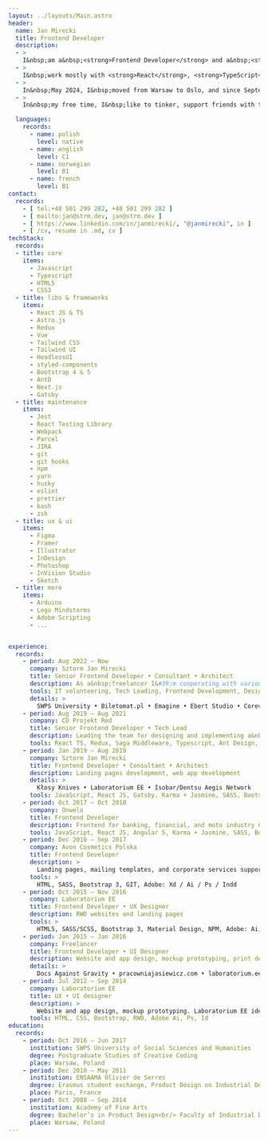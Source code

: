 ```yaml
---
layout: ../layouts/Main.astro
header:
  name: Jan Mirecki
  title: Frontend Developer
  description:
  - >
    I&nbsp;am a&nbsp;<strong>Frontend Developer</strong> and a&nbsp;<strong>Product Designer</strong>.<br /> I&nbsp;graduated in Product Design and after 4&nbsp;years of professional experience as a&nbsp;<strong>UI &amp; UX designer</strong>, I&nbsp;switched to a&nbsp;<strong>full-time developer</strong> role in 2015.
  - >
    I&nbsp;work mostly with <strong>React</strong>, <strong>TypeScript</strong> &amp; <strong>UI Design</strong>. I&#39;m interested in <strong>high-quality</strong> projects focused strongly on the design, dedicated to regular internet users. I&nbsp;would be particularly happy to cooperate on a&nbsp;<strong>design system project</strong>. Other fields of my current professional role interests: <strong>QA</strong>, <strong>PM</strong>, and <strong>Product Designer</strong>.
  - >
    In&nbsp;May 2024, I&nbsp;moved from Warsaw to Oslo, and since September last year, I&nbsp;have been learning Norwegian.<br /> I&nbsp;love Norway for its landscapes and vast mountain trails, and it&nbsp;was here that I&nbsp;caught my first fish early this spring 🎣.
  - >
    In&nbsp;my free time, I&nbsp;like to tinker, support friends with their projects, ride my <strong>motorcycle</strong>, <strong>climb</strong>, <strong>ski</strong>, and <strong>travel</strong> in my <strong>homemade micro rv</strong>. Recently, I&nbsp;started learning to skateboard, which brings me a&nbsp;lot of joy.<br /> I&nbsp;am very fond of <strong>coffee</strong>, <strong>kombucha</strong>, and <strong>bread</strong> of my own baking.

  languages:
    records:
      - name: polish
        level: native
      - name: english
        level: C1
      - name: norwegian
        level: B1
      - name: french
        level: B1
contact:
  records:
    - [ tel:+48 501 299 282, +48 501 299 282 ]
    - [ mailto:jan@strm.dev, jan@strm.dev ]
    - [ https://www.linkedin.com/in/janmirecki/, "@janmirecki", in ]
    - [ /cv, resume in .md, cv ]
techStack:
  records:
  - title: core
    items:
      - Javascript
      - Typescript
      - HTML5
      - CSS3
  - title: libs & frameworks
    items:
      - React JS & TS
      - Astro.js
      - Redux
      - Vue
      - Tailwind CSS
      - Tailwind UI
      - HeadlessUI
      - styled-components
      - Bootstrap 4 & 5
      - AntD
      - Next.js
      - Gatsby
  - title: maintenance
    items:
      - Jest
      - React Testing Library
      - Webpack
      - Parcel
      - JIRA
      - git
      - git hooks
      - npm
      - yarn
      - husky
      - eslint
      - prettier
      - bash
      - zsh
  - title: ux & ui
    items:
      - Figma
      - Framer
      - Illustrator
      - InDesign
      - Photoshop
      - InVision Studio
      - Sketch
  - title: more
    items:
      - Arduino
      - Lego Mindstorms
      - Adobe Scripting
      - ...


experience:
  records:
    - period: Aug 2022 – Now
      company: Sztorm Jan Mirecki
      title: Senior Frontend Developer • Consultant • Architect
      description: As a&nbsp;freelancer I&#39;m cooperating with various parties, supporting commercial and non-profit projects. I&nbsp;have worked on projects supporting refugees. I&nbsp;organized a&nbsp;group of IT volunteers called WebScouts, and supported more or less formal NGO organizations and grassroots initiatives. Together, we took part in accelerating the delivery of a&nbsp;Polish government website to support Ukraine. I&nbsp;led UX design exercises at the SWPS University in Warsaw, Department of Psychology and Computer Science. Commercially I&nbsp;was working on the SAP UI for the US-based company –&nbsp;Corevist as a&nbsp;React Developer. Currently, I’m cooperating with a&nbsp;Polish brand Biletomat.pl –&nbsp;a part of Time For Friends Company.
      tools: IT volunteering, Tech Leading, Frontend Development, Design Consulting, University Lecturer
      details: >
        SWPS University • Biletomat.pl • Emagine • Ebert Studio • Corevist • Techlab EE • pomagamukrainie.gov.pl • Fundacja Konflikt • Daydream Yachting
    - period: Aug 2019 – Aug 2021
      company: CD Projekt Red
      title: Senior Frontend Developer • Tech Lead
      description: Leading the team for designing and implementing a&nbsp;game (GWENT) Admin Panel in React Typescript integrated with the existing backend environment and creating tools for game management in a&nbsp;variety of frontend technologies. I was tech leading the team of 2&nbsp;Frontend Developers (me&nbsp;+&nbsp;1&nbsp;mid/regular FD) and 3&nbsp;Backend Developers (PHP). I&nbsp;was responsible for setting the development directions for the platform, writing documentation and manuals, leading the knowledge-sharing sessions for backend devs who were new in a&nbsp;React Frontend environment, and sharing our progress in front of the ~100 members of the Gwent Team on monthly meetings.
      tools: React TS, Redux, Saga Middleware, Typescript, Ant Design, Jest, React Testing Library, PHP, Symphony, Docker
    - period: Jan 2019 – Aug 2019
      company: Sztorm Jan Mirecki
      title: Frontend Developer • Consultant • Architect
      description: Landing pages development, web app development
      details: >
        Kłosy Knives • Laboratorium EE • Isobar/Dentsu Aegis Network
      tools: JavaScript, React JS, Gatsby, Karma + Jasmine, SASS, Bootstrap 4, GIT
    - period: Oct 2017 – Oct 2018
      company: Onwelo
      title: Frontend Developer
      description: Frontend for banking, financial, and moto industry CMRs, migrations, and internal product development.
      tools: JavaScript, React JS, Angular 5, Karma + Jasmine, SASS, Bootstrap 4, GIT, Docker
    - period: Dec 2016 – Sep 2017
      company: Avon Cosmetics Polska
      title: Frontend Developer
      description: >
        Landing pages, mailing templates, and corporate services supporting: Avon Online, Avon Representative Suite.
      tools: >
        HTML, SASS, Bootstrap 3, GIT, Adobe: Xd / Ai / Ps / Indd
    - period: Oct 2015 – Nov 2016
      company: Laboratorium EE
      title: Frontend Developer • UX Designer
      description: RWD websites and landing pages
      tools: >
        HTML5, SASS/SCSS, Bootstrap 3, Material Design, NPM, Adobe: Ai, Ps Teamworking with GIT in SCRUM with JIRA
    - period: Jan 2015 — Jan 2016
      company: Freelancer
      title: Frontend Developer • UI Designer
      description: Website and app design, mockup prototyping, print design.
      details: >
        Docs Against Gravity • pracowniajasiewicz.com • laboratorium.ee • mariaerikssonstudio.com • Caritas Polska • NOTO Studio • Jan Strumiłło Architekt • malunkimarka.com
    - period: Jul 2012 — Sep 2014
      company: Laboratorium EE
      title: UX • UI designer
      description: >
        Website and app design, mockup prototyping. Laboratorium EE identity design: logotype, internal documents, data design, website design, and frontend coding
      tools: HTML, CSS, Bootstrap, RWD, Adobe Ai, Ps, Id
education:
  records:
    - period: Oct 2016 — Jun 2017
      institution: SWPS University of Social Sciences and Humanities
      degree: Postgraduate Studies of Creative Coding
      place: Warsaw, Poland
    - period: Dec 2010 — May 2011
      institution: ENSAAMA Olivier de Serres
      degree: Erasmus student exchange, Product Design on Industrial Design Faculty
      place: Paris, France
    - period: Oct 2008 — Sep 2014
      institution: Academy of Fine Arts
      degree: Bachelor’s in Product Design<br/> Faculty of Industrial Design
      place: Warsaw, Poland
---
```

